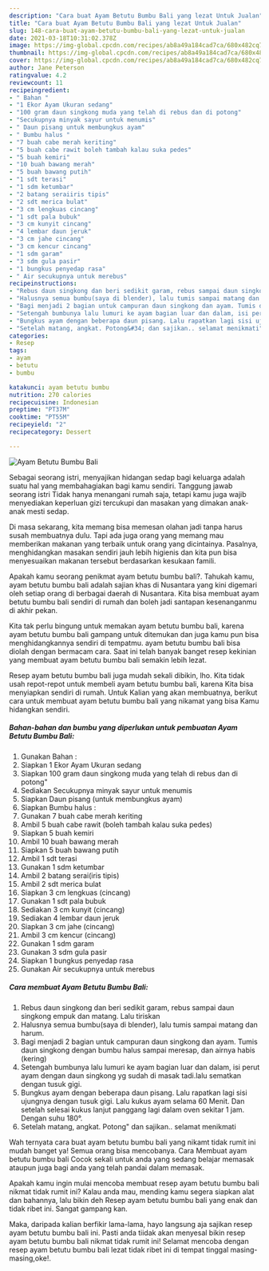 ```yaml
---
description: "Cara buat Ayam Betutu Bumbu Bali yang lezat Untuk Jualan"
title: "Cara buat Ayam Betutu Bumbu Bali yang lezat Untuk Jualan"
slug: 148-cara-buat-ayam-betutu-bumbu-bali-yang-lezat-untuk-jualan
date: 2021-03-18T10:31:02.378Z
image: https://img-global.cpcdn.com/recipes/ab8a49a184cad7ca/680x482cq70/ayam-betutu-bumbu-bali-foto-resep-utama.jpg
thumbnail: https://img-global.cpcdn.com/recipes/ab8a49a184cad7ca/680x482cq70/ayam-betutu-bumbu-bali-foto-resep-utama.jpg
cover: https://img-global.cpcdn.com/recipes/ab8a49a184cad7ca/680x482cq70/ayam-betutu-bumbu-bali-foto-resep-utama.jpg
author: Jane Peterson
ratingvalue: 4.2
reviewcount: 11
recipeingredient:
- " Bahan "
- "1 Ekor Ayam Ukuran sedang"
- "100 gram daun singkong muda yang telah di rebus dan di potong"
- "Secukupnya minyak sayur untuk menumis"
- " Daun pisang untuk membungkus ayam"
- " Bumbu halus "
- "7 buah cabe merah keriting"
- "5 buah cabe rawit boleh tambah kalau suka pedes"
- "5 buah kemiri"
- "10 buah bawang merah"
- "5 buah bawang putih"
- "1 sdt terasi"
- "1 sdm ketumbar"
- "2 batang seraiiris tipis"
- "2 sdt merica bulat"
- "3 cm lengkuas cincang"
- "1 sdt pala bubuk"
- "3 cm kunyit cincang"
- "4 lembar daun jeruk"
- "3 cm jahe cincang"
- "3 cm kencur cincang"
- "1 sdm garam"
- "3 sdm gula pasir"
- "1 bungkus penyedap rasa"
- " Air secukupnya untuk merebus"
recipeinstructions:
- "Rebus daun singkong dan beri sedikit garam, rebus sampai daun singkong empuk dan matang. Lalu tiriskan"
- "Halusnya semua bumbu(saya di blender), lalu tumis sampai matang dan harum."
- "Bagi menjadi 2 bagian untuk campuran daun singkong dan ayam. Tumis daun singkong dengan bumbu halus sampai meresap, dan airnya habis (kering)"
- "Setengah bumbunya lalu lumuri ke ayam bagian luar dan dalam, isi perut ayam dengan daun singkong yg sudah di masak tadi.lalu sematkan dengan tusuk gigi."
- "Bungkus ayam dengan beberapa daun pisang. Lalu rapatkan lagi sisi ujungnya dengan tusuk gigi. Lalu kukus ayam selama 60 Menit. Dan setelah selesai kukus lanjut panggang lagi dalam oven sekitar 1 jam. Dengan suhu 180°."
- "Setelah matang, angkat. Potong&#34; dan sajikan.. selamat menikmati"
categories:
- Resep
tags:
- ayam
- betutu
- bumbu

katakunci: ayam betutu bumbu 
nutrition: 270 calories
recipecuisine: Indonesian
preptime: "PT37M"
cooktime: "PT55M"
recipeyield: "2"
recipecategory: Dessert

---
```



![Ayam Betutu Bumbu Bali](https://img-global.cpcdn.com/recipes/ab8a49a184cad7ca/680x482cq70/ayam-betutu-bumbu-bali-foto-resep-utama.jpg)

Sebagai seorang istri, menyajikan hidangan sedap bagi keluarga adalah suatu hal yang membahagiakan bagi kamu sendiri. Tanggung jawab seorang istri Tidak hanya menangani rumah saja, tetapi kamu juga wajib menyediakan keperluan gizi tercukupi dan masakan yang dimakan anak-anak mesti sedap.

Di masa  sekarang, kita memang bisa memesan olahan jadi tanpa harus susah membuatnya dulu. Tapi ada juga orang yang memang mau memberikan makanan yang terbaik untuk orang yang dicintainya. Pasalnya, menghidangkan masakan sendiri jauh lebih higienis dan kita pun bisa menyesuaikan makanan tersebut berdasarkan kesukaan famili. 



Apakah kamu seorang penikmat ayam betutu bumbu bali?. Tahukah kamu, ayam betutu bumbu bali adalah sajian khas di Nusantara yang kini digemari oleh setiap orang di berbagai daerah di Nusantara. Kita bisa membuat ayam betutu bumbu bali sendiri di rumah dan boleh jadi santapan kesenanganmu di akhir pekan.

Kita tak perlu bingung untuk memakan ayam betutu bumbu bali, karena ayam betutu bumbu bali gampang untuk ditemukan dan juga kamu pun bisa menghidangkannya sendiri di tempatmu. ayam betutu bumbu bali bisa diolah dengan bermacam cara. Saat ini telah banyak banget resep kekinian yang membuat ayam betutu bumbu bali semakin lebih lezat.

Resep ayam betutu bumbu bali juga mudah sekali dibikin, lho. Kita tidak usah repot-repot untuk membeli ayam betutu bumbu bali, karena Kita bisa menyiapkan sendiri di rumah. Untuk Kalian yang akan membuatnya, berikut cara untuk membuat ayam betutu bumbu bali yang nikamat yang bisa Kamu hidangkan sendiri.

<!--inarticleads1-->

##### Bahan-bahan dan bumbu yang diperlukan untuk pembuatan Ayam Betutu Bumbu Bali:

1. Gunakan  Bahan :
1. Siapkan 1 Ekor Ayam Ukuran sedang
1. Siapkan 100 gram daun singkong muda yang telah di rebus dan di potong&#34;
1. Sediakan Secukupnya minyak sayur untuk menumis
1. Siapkan  Daun pisang (untuk membungkus ayam)
1. Siapkan  Bumbu halus :
1. Gunakan 7 buah cabe merah keriting
1. Ambil 5 buah cabe rawit (boleh tambah kalau suka pedes)
1. Siapkan 5 buah kemiri
1. Ambil 10 buah bawang merah
1. Siapkan 5 buah bawang putih
1. Ambil 1 sdt terasi
1. Gunakan 1 sdm ketumbar
1. Ambil 2 batang serai(iris tipis)
1. Ambil 2 sdt merica bulat
1. Siapkan 3 cm lengkuas (cincang)
1. Gunakan 1 sdt pala bubuk
1. Sediakan 3 cm kunyit (cincang)
1. Sediakan 4 lembar daun jeruk
1. Siapkan 3 cm jahe (cincang)
1. Ambil 3 cm kencur (cincang)
1. Gunakan 1 sdm garam
1. Gunakan 3 sdm gula pasir
1. Siapkan 1 bungkus penyedap rasa
1. Gunakan  Air secukupnya untuk merebus




<!--inarticleads2-->

##### Cara membuat Ayam Betutu Bumbu Bali:

1. Rebus daun singkong dan beri sedikit garam, rebus sampai daun singkong empuk dan matang. Lalu tiriskan
1. Halusnya semua bumbu(saya di blender), lalu tumis sampai matang dan harum.
1. Bagi menjadi 2 bagian untuk campuran daun singkong dan ayam. Tumis daun singkong dengan bumbu halus sampai meresap, dan airnya habis (kering)
1. Setengah bumbunya lalu lumuri ke ayam bagian luar dan dalam, isi perut ayam dengan daun singkong yg sudah di masak tadi.lalu sematkan dengan tusuk gigi.
1. Bungkus ayam dengan beberapa daun pisang. Lalu rapatkan lagi sisi ujungnya dengan tusuk gigi. Lalu kukus ayam selama 60 Menit. Dan setelah selesai kukus lanjut panggang lagi dalam oven sekitar 1 jam. Dengan suhu 180°.
1. Setelah matang, angkat. Potong&#34; dan sajikan.. selamat menikmati




Wah ternyata cara buat ayam betutu bumbu bali yang nikamt tidak rumit ini mudah banget ya! Semua orang bisa mencobanya. Cara Membuat ayam betutu bumbu bali Cocok sekali untuk anda yang sedang belajar memasak ataupun juga bagi anda yang telah pandai dalam memasak.

Apakah kamu ingin mulai mencoba membuat resep ayam betutu bumbu bali nikmat tidak rumit ini? Kalau anda mau, mending kamu segera siapkan alat dan bahannya, lalu bikin deh Resep ayam betutu bumbu bali yang enak dan tidak ribet ini. Sangat gampang kan. 

Maka, daripada kalian berfikir lama-lama, hayo langsung aja sajikan resep ayam betutu bumbu bali ini. Pasti anda tiidak akan menyesal bikin resep ayam betutu bumbu bali nikmat tidak rumit ini! Selamat mencoba dengan resep ayam betutu bumbu bali lezat tidak ribet ini di tempat tinggal masing-masing,oke!.

